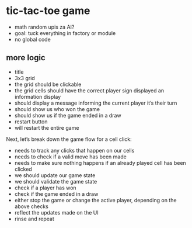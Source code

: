 # tic-tac-toe game

- math random upis za AI?
- goal: tuck everything in factory or module
- no global code

## more logic

- title
- 3x3 grid
- the grid should be clickable
- the grid cells should have the correct player sign displayed an information display
- should display a message informing the current player it’s their turn
- should show us who won the game
- should show us if the game ended in a draw
- restart button
- will restart the entire game

Next, let’s break down the game flow for a cell click:

- needs to track any clicks that happen on our cells
- needs to check if a valid move has been made
- needs to make sure nothing happens if an already played cell has been clicked
- we should update our game state
- we should validate the game state
- check if a player has won
- check if the game ended in a draw
- either stop the game or change the active player, depending on the above checks
- reflect the updates made on the UI
- rinse and repeat
